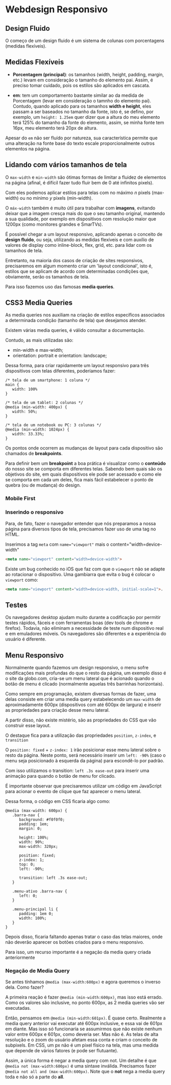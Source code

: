 # Webdesign Responsivo
## Design Fluido
O começo de um design fluido é um sistema de colunas com porcentagens (medidas flexíveis).

## Medidas Flexíveis
* **Porcentagem (principal)**: os tamanhos (width, height, padding, margin, etc.) levam em consideração o tamanho do elemento pai. Assim, é preciso tomar cuidado, pois os estilos são aplicados em cascata.

* **em**: tem um comportamento bastante similar ao da medida de Porcentagem (levar em consideração o tamnho do elemento pai). Contudo, quando aplicado para os tamanhos **width e height**, eles passam a ser baseados no tamanho da fonte, isto é, se defino, por exemplo, um ```height: 1.25em``` quer dizer que a altura do meu elemento terá 125% do tamanho da fonte do elemento, assim, se minha fonte tem 16px, meu elemento terá 20px de altura.

Apesar do ```em``` não ser fluído por natureza, sua característica permite que uma alteração na fonte base do texto escale proporcionalmente outros elementos na página.

## Lidando com vários tamanhos de tela
O ```max-width``` e ```min-width``` são ótimas formas de limitar a fluidez de elementos na página (afinal, é difícil fazer tudo fluir bem de 0 até infinitos pixels).

Com eles podemos aplicar estilos para telas com no máximo _n_ pixels (max-width) ou no mínimo _y_ pixels (min-width).

O ```máx-width``` também é muito útil para trabalhar com **imagens**, evitando deixar que a imagem cresça mais do que o seu tamanho original, mantendo a sua qualidade, por exemplo em dispositivos com resolução maior que 1200px (como monitores grandes e SmarTVs).

É possível chegar a um layout responsivo, aplicando apenas o conceito de **design fluido**, ou seja, utilizando as medidas flexíveis e com auxílio de valores de display como inline-block, flex, grid, etc. para lidar com os tamanhos de tela.

Entretanto, na maioria dos casos de criação de sites responsivos, precisaremos em algum momento criar um 'layout condicional', isto é, estilos que se aplicam de acordo com determinadas condições que, obviamente, serão os tamanhos de tela.

Para isso fazemos uso das famosas **media queries**.

## CSS3 Media Queries
As media queries nos auxiliam na criação de estilos específicos associados a determinada condição (tamanho de tela) que desejamos atender.

Existem várias media queries, é válido consultar a documentação.

Contudo, as mais utilizadas são:

* min-width e max-width;
* orientation: portrait e orientation: landscape;

Dessa forma, para criar rapidamente um layout responsivo para três dispositivos com telas diferentes, poderíamos fazer:

```
/* tela de um smartphone: 1 coluna */
main {
   width: 100%
}

/* tela de um tablet: 2 colunas */
@media (min-width: 400px) {
   width: 50%;
}

/* tela de um notebook ou PC: 3 colunas */
@media (min-width: 1024px) {
   width: 33.33%;
}
```
Os pontos onde ocorrem as mudanças de layout para cada dispositivo são chamados de **breakpoints**.

Para definir bem um **breakpoint** a boa prática é visualizar como o **conteúdo** do nosso site se comporta em diferentes telas. Sabendo bem quais são os objetivos do site, em quais dispositivos ele pode ser acessado e como ele se comporta em cada um deles, fica mais fácil estabelecer o ponto de quebra (ou de mudança) do design.

### Mobile First


### Inserindo o responsivo
Para, de fato, fazer o navegador entender que nós preparamos a nossa página para diversos tipos de tela, precisamos fazer uso de uma tag no HTML.

Inserimos a tag ```meta``` com ```name="viewport"``` mais o content="width=device-width"

```html
<meta name="viewport" content="width=device-width">
```

Existe um bug conhecido no iOS que faz com que o ```viewport``` não se adapte ao rotacionar o dispositivo. Uma gambiarra que evita o bug é colocar o ```viewport``` como:

```html
<meta name="viewport" content="width=device-width, initial-scale=1">.
```

## Testes
Os navegadores desktop ajudam muito durante a codificação por permitir testes rápidos, fáceis e com ferramentas boas (dev tools de chrome e firefox). Todavia, não eliminam a necessidade de teste num dispositivo real e em emuladores móveis. Os navegadores são diferentes e a experiência do usuário é diferente.

## Menu Responsivo
Normalmente quando fazemos um design responsivo, o menu sofre modificações mais profundas do que o resto da página, um exemplo disso é o site da globo.com, cria-se um menu lateral que é acionado quando o botão de menu é clicado (normalmente aquelas três barrinhas horizontais).

Como sempre em programação, existem diversas formas de fazer, uma delas consiste em criar uma media query estabelecendo um ```max-width``` de aproximadamente 600px (dispositivos com até 600px de largura) e inserir as propriedades para criação desse menu lateral.

A partir disso, não existe mistério, são as propriedades do CSS que vão construir esse layout.

O destaque fica para a utilização das propriedades ```position```, ```z-index```, e ```transition```

O ```position: fixed``` + ```z-index: 1``` irão posicionar esse menu lateral sobre o resto da página. Neste ponto, será necessário inserir um ```left: -90%``` (caso o menu seja posicionado à esquerda da página) para escondê-lo por padrão.

Com isso utilizamos o transition: ```left .3s ease-out``` para inserir uma animação para quando o botão de menu for clicado.

É importante observar que precisaremos utilizar um código em JavaScript para acionar o evento de clique que faz aparecer o menu lateral.

Dessa forma, o código em CSS ficaria algo como:

```
@media (max-width: 600px) {
   .barra-nav {
      background: #f0f0f0;
      padding: 1em;
      margin: 0;

      height: 100%;
      width: 90%;
      max-width: 320px;

      position: fixed;
      z-index: 1;
      top: 0;
      left: -90%;

      transition: left .3s ease-out;
   }

   .menu-ativo .barra-nav {
      left: 0;
   }

   .menu-principal li {
      padding: 1em 0;
      width: 100%;
   }
}
```
Depois disso, ficaria faltando apenas tratar o caso das telas maiores, onde não deverão aparecer os botões criados para o menu responsivo.

Para isso, um recurso importante é a negação da media query criada anteriormente

### Negação de Media Query
Se antes tínhamos ```@media (max-width:600px)``` e agora queremos o inverso dela. Como fazer?

A primeira reação é fazer ```@media (min-width:600px)```, mas isso está errado. Como os valores são inclusive, no ponto 600px, as 2 media queries vão ser executadas.

Então, pensamos em ```@media (min-width:601px)```. É quase certo. Realmente a media query anterior vai executar até 600px inclusive, e essa vai de 601px em diante. Mas isso só funcionaria se assumirmos que não existe nenhum valor entre 600px e 601px, como deveria ser. Mas não é. As telas de alta resolução e o zoom do usuário afetam essa conta e criam o conceito de subpixels. Em CSS, um px não é um pixel físico na tela, mas uma medida que depende de vários fatores (e pode ser flutuante).

Assim, a única forma é negar a media query com not. Um detalhe é que ```@media not (max-width:600px)``` é uma sintaxe inválida. Precisamos fazer ```@media not all and (max-width:600px)```. Note que o **not** nega a media query toda e não só a parte do **all**.
